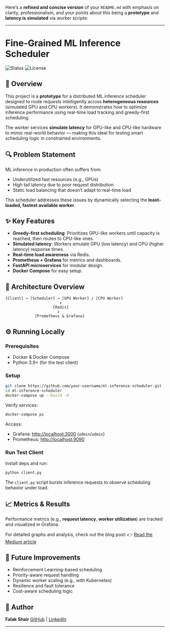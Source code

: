 Here’s a **refined and concise version** of your `README.md` with emphasis on clarity, professionalism, and your points about this being a **prototype** and **latency is simulated** via worker scripts:

---

# Fine-Grained ML Inference Scheduler

![Status](https://img.shields.io/badge/Status-Complete-brightgreen)
![License](https://img.shields.io/badge/License-MIT-blue.svg)

## 🚀 Overview

This project is a **prototype** for a distributed ML inference scheduler designed to route requests intelligently across **heterogeneous resources** (simulated GPU and CPU workers). It demonstrates how to optimize inference performance using real-time load tracking and greedy-first scheduling.

The worker services **simulate latency** for GPU-like and CPU-like hardware to mimic real-world behavior — making this ideal for testing smart scheduling logic in constrained environments.

## 🔍 Problem Statement

ML inference in production often suffers from:

* Underutilized fast resources (e.g., GPUs)
* High tail latency due to poor request distribution
* Static load balancing that doesn’t adapt to real-time load

This scheduler addresses these issues by dynamically selecting the **least-loaded, fastest available worker**.

## ✨ Key Features

* **Greedy-first scheduling**: Prioritizes GPU-like workers until capacity is reached, then routes to CPU-like ones.
* **Simulated latency**: Workers emulate GPU (low latency) and CPU (higher latency) response times.
* **Real-time load awareness** via Redis.
* **Prometheus + Grafana** for metrics and dashboards.
* **FastAPI microservices** for modular design.
* **Docker Compose** for easy setup.

## 🧱 Architecture Overview

```
[Client] → [Scheduler] → [GPU Worker] / [CPU Worker]
                        ↕
                     [Redis]
                       ↕
             [Prometheus & Grafana]
```

## ⚙️ Running Locally

### Prerequisites

* Docker & Docker Compose
* Python 3.9+ (for the test client)

### Setup

```bash
git clone https://github.com/your-username/ml-inference-scheduler.git
cd ml-inference-scheduler
docker-compose up --build -d
```

Verify services:

```bash
docker-compose ps
```

Access:

* Grafana: [http://localhost:3000](http://localhost:3000) (`admin`/`admin`)
* Prometheus: [http://localhost:9090](http://localhost:9090)

### Run Test Client

Install deps and run:

```bash
python client.py
```

The `client.py` script bursts inference requests to observe scheduling behavior under load.

## 📈 Metrics & Results

Performance metrics (e.g., **request latency**, **worker utilization**) are tracked and visualized in Grafana.

For detailed graphs and analysis, check out the blog post:
👉 [Read the Medium article](https://medium.com/@falakshair563/optimizing-ml-inference-building-a-smart-resource-scheduler-for-heterogeneous-workloads-9d5575895c10)

## 🧪 Future Improvements

* Reinforcement Learning-based scheduling
* Priority-aware request handling
* Dynamic worker scaling (e.g., with Kubernetes)
* Resilience and fault tolerance
* Cost-aware scheduling logic

## 👤 Author

**Falak Shair**
[GitHub](https://github.com/falakshair01) | [LinkedIn](https://www.linkedin.com/in/falak-shair-software-engineer/)

---